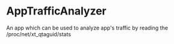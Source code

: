 AppTrafficAnalyzer
==================

An app which can be used to analyze app's traffic by reading the /proc/net/xt_qtaguid/stats
